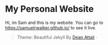 # My Personal Website
Hi, im Sam and this is my website.
You can go to https://samuelrwalker.github.io/ to see it live.

> Theme: Beautiful Jekyll By [Dean Attali](https://deanattali.com) &middot;


